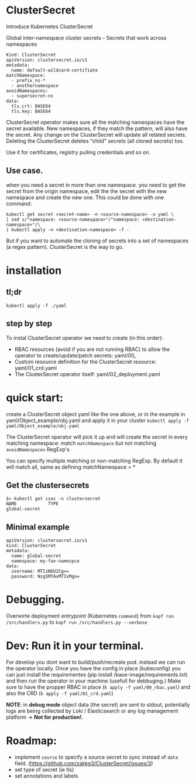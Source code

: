 # ClusterSecret
Introduce Kubernetes ClusterSecret 


Global inter-namespace cluster secrets - Secrets that work across namespaces 

```
Kind: ClusterSecret
apiVersion: clustersecret.io/v1
metadata:
  name: default-wildcard-certifiate
matchNamespace:
  - prefix_ns-*
  - anothernamespace
avoidNamespaces:
  - supersecret-ns
data:
  tls.crt: BASE64
  tls.key: BASE64
```

ClusterSecret operator makes sure all the matching namespaces have the secret available. New namespaces, if they match the pattern, will also have the secret.
Any change on the ClusterSecret will update all related secrets. Deleting the ClusterSecret deletes "child" secrets (all cloned secrets) too.

Use it for certificates, registry pulling credentials and so on.

## Use case.

when you need a secret in more than one namespace. you need to get the secret from the origin namespace, edit the  the secret with the new namespace and create the new one. This could be done with one command:

```
kubectl get secret <secret-name> -n <source-namespace> -o yaml \
| sed s/"namespace: <source-namespace>"/"namespace: <destination-namespace>"/\
| kubectl apply -n <destination-namespace> -f -
```

But if you want to automate the cloning of secrets into a set of namespaces (a regex pattern). ClusterSecret is the way to go.


# installation

## tl;dr

```
kubectl apply -f ./yaml
```

## step by step

To instal ClusterSecret operator we need to create (in this order):

 - RBAC resources (avoid if you are not running RBAC) to allow the operator to create/update/patch secrets: yaml/00_
 - Custom resource definition for the ClusterSecret resource: yaml/01_crd.yaml
 - The ClusterSecret operator itself: yaml/02_deployment.yaml
 
 
# quick start:

create a ClusterSecret object yaml like the one above, or in the example in yaml/Object_example/obj.yaml and apply it in your cluster `kubectl apply -f yaml/Object_example/obj.yaml`

The ClusterSecret operator will pick it up and will create the secret in every matching namespace:  match `matchNamespace` but not matching  `avoidNamespaces` RegExp's.

You can specify multiple matching or non-matching RegExp. By default it will match all, same as defining matchNamespace = * 

## Get the clustersecrets

```
$> kubectl get csec -n clustersecret
NAME            TYPE
global-secret
```

## Minimal example

```
apiVersion: clustersecret.io/v1
kind: ClusterSecret
metadata:
  name: global-secret
  namespace: my-fav-namespce
data:
  username: MTIzNDU2Cg==
  password: Nzg5MTAxMTIxMgo=
```

# Debugging.

Overwirte deployment entrypoint (Kubernetes `command`) from `kopf run /src/handlers.py` to `kopf run /src/handlers.py --verbose`

# Dev: Run it in your terminal.

For develop you dont want to build/push/recreate pod. instead we can run the operator locally.
Once you have the config in place (kubeconfig) you can just install the requirementes (pip install /base-image/requirements.txt) and then run the operator in your machine (usefull for debbuging.) Make sure to have the propper RBAC in place (`k apply -f yaml/00_rbac.yaml`) and also the CRD (`k apply -f yaml/01_crd.yaml`)



**NOTE**: in **debug mode** object data (the secret) are sent to stdout, potentially logs are being collected by Loki / Elasticsearch or any log management platform -> **Not for production!**.
 
# Roadmap:
 - implement `source` to specify a source secret to sync instead of `data` field. (https://github.com/zakkg3/ClusterSecret/issues/3)
 - set type of secret (ie tls)
 - set annotations and labels
 
 
